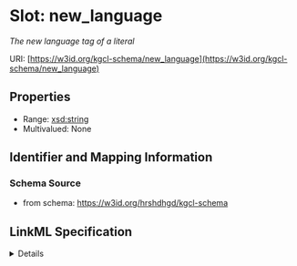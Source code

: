 # Slot: new_language
_The new language tag of a literal_


URI: [https://w3id.org/kgcl-schema/new_language](https://w3id.org/kgcl-schema/new_language)



<!-- no inheritance hierarchy -->




## Properties

* Range: [xsd:string](xsd:string)
* Multivalued: None







## Identifier and Mapping Information







### Schema Source


* from schema: https://w3id.org/hrshdhgd/kgcl-schema




## LinkML Specification

<details>
```yaml
name: new language
description: The new language tag of a literal
from_schema: https://w3id.org/hrshdhgd/kgcl-schema
rank: 1000
alias: new_language
domain_of:
- simple change
- node rename
range: string

```
</details>